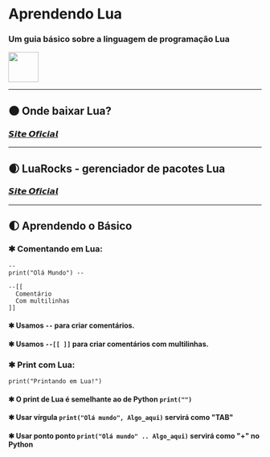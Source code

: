 # Aprendendo Lua
### Um guia básico sobre a linguagem de programação Lua

<div style="display:flex;">
     <img src="https://img.shields.io/badge/-Lua-2C2D72?logo=Lua&logoColor=white" width="60px">
</div>

---

## 🌑 Onde baixar Lua?
### [𝙎𝙞𝙩𝙚 𝙊𝙛𝙞𝙘𝙞𝙖𝙡](https://www.lua.org/download.html)

---

## 🌒 LuaRocks - gerenciador de pacotes Lua 
### [𝙎𝙞𝙩𝙚 𝙊𝙛𝙞𝙘𝙞𝙖𝙡](https://luarocks.org)

---

## 🌓 Aprendendo o Básico

### ✱ Comentando em Lua:
```
-- 
print("Olá Mundo") -- 

--[[
  Comentário 
  Com multilinhas
]]
```
#### ✱ Usamos ```--``` para criar comentários.
#### ✱ Usamos ```--[[ ]]``` para criar comentários com multilinhas.

### ✱ Print com Lua:
```
print("Printando em Lua!")
```
#### ✱ O print de Lua é semelhante ao de Python ```print("")```
#### ✱ Usar vírgula ```print("Olá mundo", Algo_aqui)``` servirá como "TAB"
#### ✱ Usar ponto ponto ```print("Olá mundo" .. Algo_aqui)``` servirá como "+" no Python

